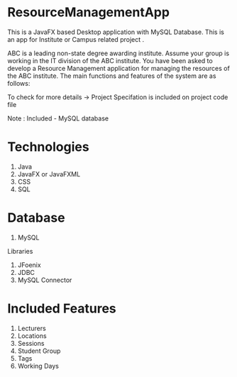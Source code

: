 # ResourceManagementApp
This is a JavaFX based Desktop application with MySQL Database. This is an app for Institute or Campus related project .

ABC is a leading non-state degree awarding institute. Assume your group is working in the IT division of the ABC institute.
You have been asked to develop a Resource Management application for managing the resources of the ABC institute. 
The main functions and features of the system are as follows:

To check for more details -> Project Specifation is included on project code file

Note : Included - MySQL database

# Technologies

1. Java
2. JavaFX or JavaFXML
3. CSS
4. SQL

# Database

1. MySQL

Libraries

1. JFoenix
2. JDBC
3. MySQL Connector

# Included Features

1. Lecturers
2. Locations
3. Sessions
4. Student Group
5. Tags
6. Working Days

